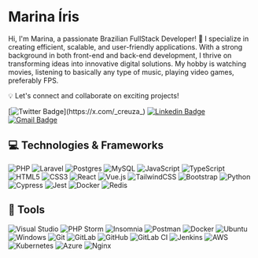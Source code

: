# Marina Íris

Hi, I'm Marina, a passionate Brazilian FullStack Developer! 🚀
I specialize in creating efficient, scalable, and user-friendly applications. With a strong background in both front-end and back-end development, I thrive on transforming ideas into innovative digital solutions.
My hobby is watching movies, listening to basically any type of music, playing video games, preferably FPS.

💡 Let's connect and collaborate on exciting projects!

[![Twitter Badge](https://img.shields.io/badge/-@_creuza_-6a0dad?style=flat-square&logo=Twitter&logoColor=white&link=https://x.com/_creuza_)](https://x.com/_creuza_) 
[![Linkedin Badge](https://img.shields.io/badge/-Marina%20Iris-6a0dad?style=flat-square&logo=Linkedin&logoColor=white&link=https://www.linkedin.com/in/marina-iris)](https://www.linkedin.com/in/marina-iris) 
[![Gmail Badge](https://img.shields.io/badge/-marinairis11@gmail.com-6a0dad?style=flat-square&logo=Gmail&logoColor=white&link=mailto:marinairis11@gmail.com)](mailto:marinairis11@gmail.com)

## 💻 Technologies & Frameworks
  
![PHP](https://img.shields.io/badge/php-%23777BB4.svg?style=for-the-badge&logo=php&logoColor=white)
![Laravel](https://img.shields.io/badge/laravel-%23FF2D20.svg?style=for-the-badge&logo=laravel&logoColor=white)
![Postgres](https://img.shields.io/badge/postgres-%23316192.svg?style=for-the-badge&logo=postgresql&logoColor=white)
![MySQL](https://img.shields.io/badge/mysql-%2300f.svg?style=for-the-badge&logo=mysql&logoColor=white)
![JavaScript](https://img.shields.io/badge/JavaScript-F7DF1E?style=for-the-badge&logo=javascript&logoColor=black)
![TypeScript](https://img.shields.io/badge/TypeScript-3178C6?style=for-the-badge&logo=typescript&logoColor=white)
![HTML5](https://img.shields.io/badge/HTML5-E34F26?style=for-the-badge&logo=html5&logoColor=white)
![CSS3](https://img.shields.io/badge/CSS3-%231572B6.svg?style=for-the-badge&logo=css3&logoColor=white)
![React](https://img.shields.io/badge/React-%2361DAFB.svg?style=for-the-badge&logo=react&logoColor=black)
![Vue.js](https://img.shields.io/badge/Vue.js-%234FC08D.svg?style=for-the-badge&logo=vue.js&logoColor=white)
![TailwindCSS](https://img.shields.io/badge/tailwindcss-%2338B2AC.svg?style=for-the-badge&logo=tailwind-css&logoColor=white)
![Bootstrap](https://img.shields.io/badge/bootstrap-%23563D7C.svg?style=for-the-badge&logo=bootstrap&logoColor=white)
![Python](https://img.shields.io/badge/Python-14354C?style=for-the-badge&logo=python&logoColor=white)
![Cypress](https://img.shields.io/badge/Cypress-17202C?style=for-the-badge&logo=cypress&logoColor=white)
![Jest](https://img.shields.io/badge/Jest-C21325?style=for-the-badge&logo=jest&logoColor=white)
![Docker](https://img.shields.io/badge/docker-%230db7ed.svg?style=for-the-badge&logo=docker&logoColor=white)
![Redis](https://img.shields.io/badge/redis-%23DC382D.svg?style=for-the-badge&logo=redis&logoColor=white)

  
## 🔧 Tools
![Visual Studio](https://img.shields.io/badge/Visual%20Studio-5C2D91.svg?style=for-the-badge&logo=visual-studio&logoColor=white)
![PHP Storm](http://img.shields.io/badge/-PHPStorm-181717?style=for-the-badge&logo=phpstorm&logoColor=white)
![Insomnia](https://img.shields.io/badge/Insomnia-black?style=for-the-badge&logo=insomnia&logoColor=5849BE)
![Postman](https://img.shields.io/badge/Postman-FF6C37?style=for-the-badge&logo=postman&logoColor=white)
![Docker](https://img.shields.io/badge/docker-%230db7ed.svg?style=for-the-badge&logo=docker&logoColor=white)
![Ubuntu](https://img.shields.io/badge/Ubuntu-E95420?style=for-the-badge&logo=ubuntu&logoColor=white)
![Windows](https://img.shields.io/badge/Windows-0078D6?style=for-the-badge&logo=windows&logoColor=white)
![Git](https://img.shields.io/badge/git-%23F05033.svg?style=for-the-badge&logo=git&logoColor=white)
![GitLab](https://img.shields.io/badge/gitlab-%23181717.svg?style=for-the-badge&logo=gitlab&logoColor=white)
![GitHub](https://img.shields.io/badge/github-%23121011.svg?style=for-the-badge&logo=github&logoColor=white)
![GitLab CI](https://img.shields.io/badge/GitLabCI-%23181717.svg?style=for-the-badge&logo=gitlab&logoColor=white)
![Jenkins](https://img.shields.io/badge/Jenkins-D24939?style=for-the-badge&logo=jenkins&logoColor=white)
![AWS](https://img.shields.io/badge/Amazon%20AWS-%23232F3E.svg?style=for-the-badge&logo=amazon-aws&logoColor=white)
![Kubernetes](https://img.shields.io/badge/Kubernetes-326CE5?style=for-the-badge&logo=kubernetes&logoColor=white)
![Azure](https://img.shields.io/badge/Microsoft%20Azure-0078D4?style=for-the-badge&logo=microsoft-azure&logoColor=white)
![Nginx](https://img.shields.io/badge/Nginx-009639?style=for-the-badge&logo=nginx&logoColor=white)

